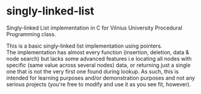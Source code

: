 # singly-linked-list
Singly-linked List implementation in C for Vilnius University Procedural Programming class.

This is a basic singly-linked list implementation using pointers.  
The implementation has almost every function (insertion, deletion, data & node search) but lacks some advanced features i.e locating all nodes with specific (same value across several nodes) data, or returning just a single one that is not the very first one found during lookup. As such, this is intended for learning purposes and/or demonstration purposes and not any serious projects (you're free to modify and use it as you see fit, however).
